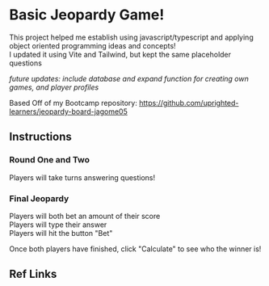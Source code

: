 # Basic Jeopardy Game!

This project helped me establish using javascript/typescript and applying object oriented programming ideas and concepts!  
I updated it using Vite and Tailwind, but kept the same placeholder questions

_future updates: include database and expand function for creating own games, and player profiles_

Based Off of my Bootcamp repository:
https://github.com/uprighted-learners/jeopardy-board-jagome05

## Instructions

### Round One and Two
Players will take turns answering questions!

### Final Jeopardy
Players will both bet an amount of their score  
Players will type their answer  
Players will hit the button "Bet"  

Once both players have finished, click "Calculate" to see who the winner is!


## Ref Links

